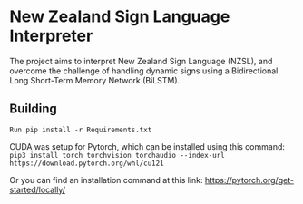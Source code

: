 # New Zealand Sign Language Interpreter

The project aims to interpret New Zealand Sign Language (NZSL), and overcome the challenge of handling dynamic signs using a Bidirectional Long Short-Term Memory Network (BiLSTM). 

## Building

`Run pip install -r Requirements.txt`

CUDA was setup for Pytorch, which can be installed using this command: `pip3 install torch torchvision torchaudio --index-url https://download.pytorch.org/whl/cu121`

Or you can find an installation command at this link: https://pytorch.org/get-started/locally/